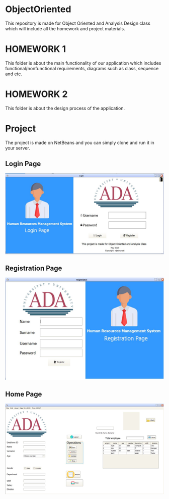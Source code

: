 # ObjectOriented
This repository is made for Object Oriented and Analysis Design class which will include all the homework and project materials.

# HOMEWORK 1

This folder is about the main functionality of our application which includes functional/nonfunctional requirements, diagrams such as class, sequence and etc.

# HOMEWORK 2

This folder is about the design process of the application. 

# Project 

The project is made on NetBeans and you can simply clone and run it in your server. 


## Login Page

![Login Page](https://github.com/nijatmursali/ObjectOriented/blob/master/Images/Login.JPG)

## Registration Page

![Registration Page](https://github.com/nijatmursali/ObjectOriented/blob/master/Images/Registration.JPG)

## Home Page

![Home Page](https://github.com/nijatmursali/ObjectOriented/blob/master/Images/Home.JPG)